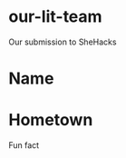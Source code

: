 # our-lit-team
Our submission to SheHacks
<!DOCTYPE html>
<html>
  <head>
    <meta name="description" content="" />
    <meta name="viewport" content="width=device-width, initial-scale=1" />
    <link rel="stylesheet" href="" />
  </head>
  <body>
    <h1>Name</h1>
    <h1>Hometown</h1>
    <p>Fun fact</p>
    <script src="" async defer></script>
  </body>
</html>
